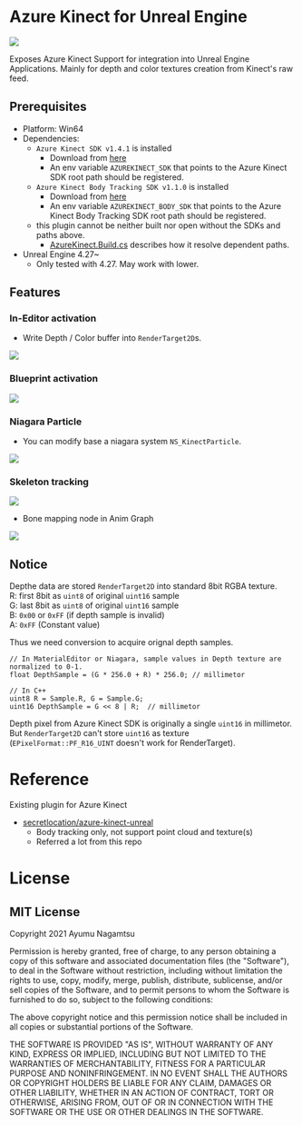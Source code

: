 # Azure Kinect for Unreal Engine

![](./Docs/kinect.png)

Exposes Azure Kinect Support for integration into Unreal Engine Applications.
Mainly for depth and color textures creation from Kinect's raw feed.

## Prerequisites

* Platform: Win64
* Dependencies:
    * `Azure Kinect SDK v1.4.1` is installed
        * Download from [here](https://github.com/microsoft/Azure-Kinect-Sensor-SDK/blob/develop/docs/usage.md)
        * An env variable `AZUREKINECT_SDK` that points to the Azure Kinect SDK root path should be registered. 
    * `Azure Kinect Body Tracking SDK v1.1.0` is installed
        * Download from [here](https://docs.microsoft.com/en-us/azure/Kinect-dk/body-sdk-download)
        * An env variable `AZUREKINECT_BODY_SDK` that points to the Azure Kinect Body Tracking SDK root path should be registered. 
    * this plugin cannot be neither built nor open without the SDKs and paths above. 
        * [AzureKinect.Build.cs](https://github.com/nama-gatsuo/AzureKinectForUE/blob/master/Source/AzureKinect/AzureKinect.Build.cs) describes how it resolve dependent paths.
* Unreal Engine 4.27~
    * Only tested with 4.27. May work with lower.

## Features

### In-Editor activation

* Write Depth / Color buffer into `RenderTarget2D`s. 

![](./Docs/in-editor.gif)

### Blueprint activation

![](./Docs/bp.png)

### Niagara Particle

* You can modify base a niagara system `NS_KinectParticle`.

![](./Docs/animation.gif)


### Skeleton tracking

![](./Docs/skeletonAnim.gif)

* Bone mapping node in Anim Graph

![](./Docs/animgraph.jpg)

## Notice

Depthe data are stored `RenderTarget2D` into standard 8bit RGBA texture.  
R: first 8bit as `uint8` of original `uint16` sample  
G: last 8bit as `uint8` of original `uint16` sample  
B: `0x00` or `0xFF` (if depth sample is invalid)  
A: `0xFF` (Constant value)

Thus we need conversion to acquire orignal depth samples.
```
// In MaterialEditor or Niagara, sample values in Depth texture are normalized to 0-1.
float DepthSample = (G * 256.0 + R) * 256.0; // millimetor
```

```
// In C++
uint8 R = Sample.R, G = Sample.G;
uint16 DepthSample = G << 8 | R;  // millimetor
```

Depth pixel from Azure Kinect SDK is originally a single `uint16` in millimetor. But `RenderTarget2D` can't store `uint16` as texture (`EPixelFormat::PF_R16_UINT` doesn't work for RenderTarget). 


# Reference

Existing plugin for Azure Kinect
* [secretlocation/azure-kinect-unreal](https://github.com/secretlocation/azure-kinect-unreal/)
    * Body tracking only, not support point cloud and texture(s)
    * Referred a lot from this repo

# License
## MIT License
Copyright 2021 Ayumu Nagamtsu

Permission is hereby granted, free of charge, to any person obtaining a copy of this software and associated documentation files (the "Software"), to deal in the Software without restriction, including without limitation the rights to use, copy, modify, merge, publish, distribute, sublicense, and/or sell copies of the Software, and to permit persons to whom the Software is furnished to do so, subject to the following conditions:

The above copyright notice and this permission notice shall be included in all copies or substantial portions of the Software.

THE SOFTWARE IS PROVIDED "AS IS", WITHOUT WARRANTY OF ANY KIND, EXPRESS OR IMPLIED, INCLUDING BUT NOT LIMITED TO THE WARRANTIES OF MERCHANTABILITY, FITNESS FOR A PARTICULAR PURPOSE AND NONINFRINGEMENT. IN NO EVENT SHALL THE AUTHORS OR COPYRIGHT HOLDERS BE LIABLE FOR ANY CLAIM, DAMAGES OR OTHER LIABILITY, WHETHER IN AN ACTION OF CONTRACT, TORT OR OTHERWISE, ARISING FROM, OUT OF OR IN CONNECTION WITH THE SOFTWARE OR THE USE OR OTHER DEALINGS IN THE SOFTWARE.